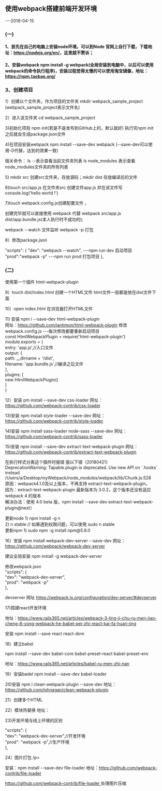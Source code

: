 <h2>使用webpack搭建前端开发环境</h3>
<p>---2018-04-15</p>
<h3>(一)</h3>
<h4>1、首先在自己的电脑上安装node环境，可以到Node 官网上自行下载，下载地址：<a href="https://nodejs.org/en/">https://nodejs.org/en/</a>，这里就不赘诉；</h4>
<h4>2、安装webpack  npm install -g webpack(全局安装到电脑中，以后可以使用webpack的命令执行程序)，安装过程觉得太慢的可以使用淘宝镜像，地址：<a href="https://npm.taobao.org/">https://npm.taobao.org/</a></h4>
<h3>3、创建项目</h3>
<p>1）创建以个文件夹，作为项目的文件夹  mkdir webpack_sample_project (webpack_sample_project表示文件名)</p>
<p>2）进入该文件夹 cd webpack_sample_project</p>
<p>3)初始化项目 npm init(若是不是发布到GitHub上的，默认就好) 执行完npm init 之后就会生成package.json文件</p>
<p>4)在项目安装webpack npm install --save-dev webpack (--save-dev可以使用-D代替，达到的效果一致)</p>
<p> 相关命令： ls --表示查看当前文件夹列表  ls node_modules 表示查看node_modules文件夹的所有列表</p>
<p>5) mkdir src 创建src文件夹，存放源码；mkdir dist 存放编译后的文件</p>
<p>6)touch src/app.js 在文件夹src 创建文件app.js 并在该文件写console.log('hello world !')</p>
<p> 7)touch webpack.config.js创建配置文件 ，</p>
<p> 创建完毕就可以直接使用 webpack 代替 webpack src/app.js dist/app.bundle.js(本人执行时不成功的);</p>
<p>webpack --watch 文件监听  webpack -p 打包</p>
<p> 8）修改package.json </p>
<p>
    "scripts": {
        "dev": "webpack --watch", ---npm run dev 启动项目
        "prod":"webpack -p"       ---npm run prod  打包项目
    },
</p>
<h3>(二)</h3>
<p>使用第一个插件 html-webpack-plugin </p>
<p>9）touch dist/index.html  创建一个HTML文件  html文件一般都是放在dist文件下面</p>
<p>10）open index.html   在浏览器打开HTML文件</p>
<div>
<p>11) 安装 npm i --save-dev html-webpack-plugin </br> 网址：<a href="https://github.com/jantimon/html-webpack-plugin">https://github.com/jantimon/html-webpack-plugin</a>
    修改webpack.config.js ---每次修改都要重新启动项目</br>
    const HtmlWebpackPlugin = require('html-webpack-plugin')</br>
    module.exports = {</br>
    entry: 'app.js',//入口文件</br>
    output: {</br>
        path: __dirname + '/dist',</br>
        filename: 'app.bundle.js',//编译之后文件</br>
    },</br>
    plugins: [</br>
        new HtmlWebpackPlugin()</br>
    ]</br>
    }</br>
    </p>
</div>
<p>12）安装 pm install --save-dev css-loader  网址：<a href="https://github.com/webpack-contrib/css-loader">https://github.com/webpack-contrib/css-loader</a></p>
<p>13)安装  npm install style-loader --save-dev  网址：<a href="https://github.com/webpack-contrib/style-loader">https://github.com/webpack-contrib/style-loader</a></p>
<p>14)安装 npm install sass-loader node-sass --save-dev 网址：<a href="https://github.com/webpack-contrib/sass-loader">https://github.com/webpack-contrib/sass-loader</a>
</p>
<p>15)安装 npm install --save-dev extract-text-webpack-plugin 网址：<a href="https://github.com/webpack-contrib/extract-text-webpack-plugin ">https://github.com/webpack-contrib/extract-text-webpack-plugin </a> 
</p>
<p>
在执行样式分离这个插件时报错 报以下错（20180421）</br>
DeprecationWarning: Tapable.plugin is deprecated. Use new API on `.hooks` instead</br>
/Users/a/Desktop/myWebpack/node_modules/webpack/lib/Chunk.js:528</br>
原因：webpack4.1.0及以上版本，不再支持 extract-text-webpack-plugin，</br>
因为：extract-text-webpack-plugin 最新版本为 3.0.2，这个版本还没有适应 webpack 4 的版本</br>
解决办法：使用 4.0 beta 版，npm install --save-dev extract-text-webpack-plugin@next）</br>
</p>
<p>
更新node  1) npm install -g n</br>
         2) n stable  // 如果遇到权限问题，可以使用 sudo n stable</br>
更新npm  1)  sudo npm -g install npm@5.8.0  </br>
</p>
<p>16）安装 npm install webpack-dev-server --save-dev  网址：<a href="https://github.com/webpack/webpack-dev-server">https://github.com/webpack/webpack-dev-server</a></p>
<p>建议全局安装 npm install -g webpack-dev-server </p>
<p>
修改webpack.json</br>
  "scripts": {</br>
    "dev": "webpack-dev-server",</br>
    "prod": "webpack -p"</br>
  },</p>
<p>devserver 网址 <a href="https://webpack.js.org/configuration/dev-server/#devserver">https://webpack.js.org/configuration/dev-server/#devserver</a></p>
<p>17)搭建react开发环境  </p>
<p>
地址：<a href="https://www.rails365.net/articles/webpack-3-ling-ji-chu-ru-men-jiao-cheng-8-yong-webpack-he-babel-pei-zhi-react-kai-fa-huan-jing">https://www.rails365.net/articles/webpack-3-ling-ji-chu-ru-men-jiao-cheng-8-yong-webpack-he-babel-pei-zhi-react-kai-fa-huan-jing</a>
</p>
<p>安装 npm install --save react react-dom</p>
<p>18）建立babel</p>
<p>npm install --save-dev babel-core babel-preset-react babel-preset-env</p>
<p>地址：<a href="https://www.rails365.net/articles/babel-ru-men-zhi-nan">https://www.rails365.net/articles/babel-ru-men-zhi-nan</a></p>
<p>19）安装badel npm install --save-dev babel-loader</p>
<p>20)安装 npm i clean-webpack-plugin --save-dev 地址：<a href="https://github.com/johnagan/clean-webpack-plugin">https://github.com/johnagan/clean-webpack-plugin</a></p>
<p>21）创建多个HTML</p>
<p>22）模块热替换   地址：<a href="https://webpack.js.org/guides/hot-module-replacement/"></a></p>
<p>23)开发环境与线上环境的区别</p>
<p>
"scripts": {</br>
    "dev": "webpack-dev-server",//开发环境</br>
    "prod": "webpack -p",//生产环境</br>
  },
</p>
<p>24）图片打包 /p>
<p>安装：npm install --save-dev file-loader   地址：<a href="https://github.com/webpack-contrib/file-loader">https://github.com/webpack-contrib/file-loader</a></p>
<p>  <a href="https://github.com/webpack-contrib/file-loader ">https://github.com/webpack-contrib/file-loader </a> 处理图片压缩</p>

